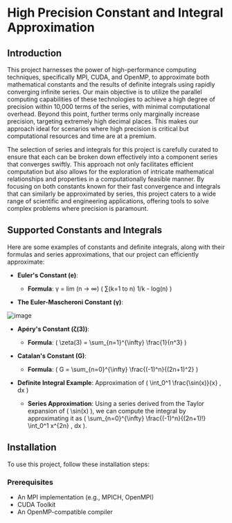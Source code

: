 # High Precision Constant and Integral Approximation

## Introduction
This project harnesses the power of high-performance computing techniques, specifically MPI, CUDA, and OpenMP, to approximate both mathematical constants and the results of definite integrals using rapidly converging infinite series. Our main objective is to utilize the parallel computing capabilities of these technologies to achieve a high degree of precision within 10,000 terms of the series, with minimal computational overhead. Beyond this point, further terms only marginally increase precision, targeting extremely high decimal places. This makes our approach ideal for scenarios where high precision is critical but computational resources and time are at a premium.

The selection of series and integrals for this project is carefully curated to ensure that each can be broken down effectively into a component series that converges swiftly. This approach not only facilitates efficient computation but also allows for the exploration of intricate mathematical relationships and properties in a computationally feasible manner. By focusing on both constants known for their fast convergence and integrals that can similarly be approximated by series, this project caters to a wide range of scientific and engineering applications, offering tools to solve complex problems where precision is paramount.

## Supported Constants and Integrals
Here are some examples of constants and definite integrals, along with their formulas and series approximations, that our project can efficiently approximate:

- **Euler's Constant (e)**:
  - **Formula**: γ = lim (n → ∞) ( ∑(k=1 to n) 1/k - log(n) )

- **The Euler-Mascheroni Constant (γ)**:

 
![image](https://github.com/user-attachments/assets/b701f436-11e3-4cb8-a312-26499ce1e50c)



- **Apéry's Constant (ζ(3))**:
  - **Formula**: \( \zeta(3) = \sum_{n=1}^{\infty} \frac{1}{n^3} \)

- **Catalan's Constant (G)**:
  - **Formula**: \( G = \sum_{n=0}^{\infty} \frac{(-1)^n}{(2n+1)^2} \)

- **Definite Integral Example**: Approximation of \( \int_0^1 \frac{\sin(x)}{x} \, dx \)
  - **Series Approximation**: Using a series derived from the Taylor expansion of \( \sin(x) \), we can compute the integral by approximating it as \( \sum_{n=0}^{\infty} \frac{(-1)^n}{(2n+1)!} \int_0^1 x^{2n} \, dx \).

## Installation
To use this project, follow these installation steps:

### Prerequisites
- An MPI implementation (e.g., MPICH, OpenMPI)
- CUDA Toolkit
- An OpenMP-compatible compiler

